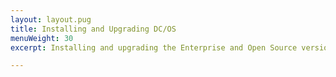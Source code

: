```yaml
---
layout: layout.pug
title: Installing and Upgrading DC/OS
menuWeight: 30
excerpt: Installing and upgrading the Enterprise and Open Source versions of DC/OS

---
```

